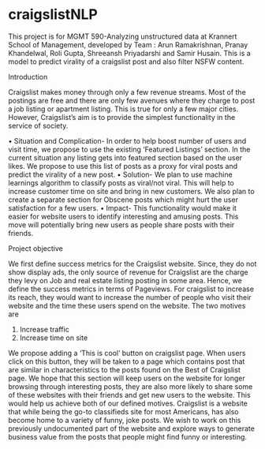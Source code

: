 # craigslistNLP
This project is for MGMT 590-Analyzing unstructured data at Krannert School of Management, developed by Team : Arun Ramakrishnan, Pranay Khandelwal, Roli Gupta, Shreeansh Priyadarshi and Samir Husain. This is a model to predict virality of a craigslist post and also filter NSFW content.

Introduction

Craigslist makes money through only a few revenue streams. Most of the postings are free and there are only few avenues where they charge to post a job listing or apartment listing. This is true for only a few major cities. However, Craigslist’s aim is to provide the simplest functionality in the service of society.

•	Situation and Complication- In order to help boost number of users and visit time, we propose to use the existing ‘Featured Listings’ section. In the current situation any listing gets into featured section based on the user likes. We propose to use this list of posts as a proxy for viral posts and predict the virality of a new post.
•	Solution- We plan to use machine learnings algorithm to classify posts as viral/not viral. This will help to increase customer time on site and bring in new customers. We also plan to create a separate section for Obscene posts which might hurt the user satisfaction for a few users.
•	Impact- This functionality would make it easier for website users to identify interesting and amusing posts. This move will potentially bring new users as people share posts with their friends. 

Project objective 

We first define success metrics for the Craigslist website. Since, they do not show display ads, the only source of revenue for Craigslist are the charge they levy on Job and real estate listing posting in some area. Hence, we define the success metrics in terms of Pageviews. For craigslist to increase its reach, they would want to increase the number of people who visit their website and the time these users spend on the website. The two motives are

1.	Increase traffic
2.	Increase time on site

We propose adding a ‘This is cool’ button on craigslist page. When users click on this button, they will be taken to a page which contains post that are similar in characteristics to the posts found on the Best of Craigslist page. We hope that this section will keep users on the website for longer browsing through interesting posts, they are also more likely to share some of these websites with their friends and get new users to the website. This would help us achieve both of our defined motives.
Craigslist is a website that while being the go-to classifieds site for most Americans, has also become home to a variety of funny, joke posts. We wish to work on this previously undocumented part of the website and explore ways to generate business value from the posts that people might find funny or interesting. 
